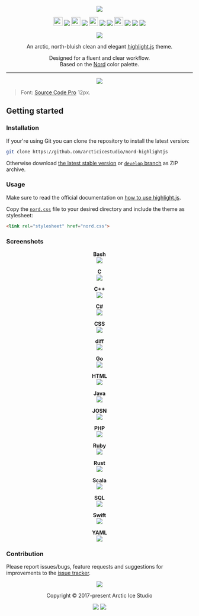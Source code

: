 <p align="center"><img src="https://cdn.rawgit.com/arcticicestudio/nord-highlightjs/develop/assets/nord-highlightjs-banner.svg"/></p>

<p align="center"><img src="https://cdn.travis-ci.org/images/favicon-c566132d45ab1a9bcae64d8d90e4378a.svg" width=24 height=24/> <a href="https://travis-ci.org/arcticicestudio/nord-highlightjs"><img src="https://img.shields.io/travis/arcticicestudio/nord-highlightjs/develop.svg?style=flat-square"/></a> <img src="https://circleci.com/favicon.ico" width=24 height=24/> <a href="https://circleci.com/gh/arcticicestudio/nord-highlightjs"><img src="https://img.shields.io/circleci/project/github/arcticicestudio/nord-highlightjs/develop.svg?style=flat-square"/></a> <img src="https://assets-cdn.github.com/favicon.ico" width=24 height=24/> <a href="https://github.com/arcticicestudio/nord-highlightjs/releases/latest"><img src="https://img.shields.io/github/release/arcticicestudio/nord-highlightjs.svg?style=flat-square"/></a> <a href="https://github.com/arcticicestudio/nord/releases/tag/v0.2.0"><img src="https://img.shields.io/badge/Nord-v0.2.0-88C0D0.svg?style=flat-square"/></a> <img src="https://www.npmjs.com/static/images/touch-icons/favicon-32x32.png" width=24 height=24/> <a href="https://www.npmjs.com/package/nord"><img src="https://img.shields.io/npm/v/nord-highlightjs.svg?style=flat-square"/></a> <a href="https://www.npmjs.com/package/nord"><img src="https://img.shields.io/npm/dt/nord-highlightjs.svg?style=flat-square"/></a> <a href="https://www.npmjs.com/package/nord"><img src="https://img.shields.io/npm/dm/nord-highlightjs.svg?style=flat-square"/></a></p>

<p align="center"><a href="https://github.com/arcticicestudio/nord-highlightjs/blob/v0.1.0/CHANGELOG.md"><img src="https://img.shields.io/badge/Changelog-0.1.0-81A1C1.svg?style=flat-square"/></a></p>

<p align="center">An arctic, north-bluish clean and elegant <a href="https://highlightjs.org">highlight.js</a> theme.</p>

<p align="center">Designed for a fluent and clear workflow.<br>
Based on the <a href="https://github.com/arcticicestudio/nord">Nord</a> color palette.</p>

---

<p align="center"><img src="https://raw.githubusercontent.com/arcticicestudio/nord-highlightjs/develop/assets/scrot-hero.png"/><blockquote>Font: <a href="https://adobe-fonts.github.io/source-code-pro">Source Code Pro</a> 12px.</blockquote></p>

## Getting started

### Installation

If your're using Git you can clone the repository to install the latest version:

```sh
git clone https://github.com/arcticicestudio/nord-highlightjs
```

Otherwise download [the latest stable version][nord-latest-zip] or [`develop` branch][nord-develop-zip] as ZIP archive.

### Usage

Make sure to read the official documentation on [how to use highlight.js][hljs-docs-usage].

Copy the [`nord.css`][nord-dist-css] file to your desired directory and include the theme as stylesheet:

```html
<link rel="stylesheet" href="nord.css">
```

### Screenshots

<p align="center"><strong>Bash</strong><br><img src="https://raw.githubusercontent.com/arcticicestudio/nord-highlightjs/develop/assets/scrot-lang-bash.png"/></p>

<p align="center"><strong>C</strong><br><img src="https://raw.githubusercontent.com/arcticicestudio/nord-highlightjs/develop/assets/scrot-lang-c.png"/></p>

<p align="center"><strong>C++</strong><br><img src="https://raw.githubusercontent.com/arcticicestudio/nord-highlightjs/develop/assets/scrot-lang-cpp.png"/></p>

<p align="center"><strong>C#</strong><br><img src="https://raw.githubusercontent.com/arcticicestudio/nord-highlightjs/develop/assets/scrot-lang-cs.png"/></p>

<p align="center"><strong>CSS</strong><br><img src="https://raw.githubusercontent.com/arcticicestudio/nord-highlightjs/develop/assets/scrot-lang-css.png"/></p>

<p align="center"><strong>diff</strong><br><img src="https://raw.githubusercontent.com/arcticicestudio/nord-highlightjs/develop/assets/scrot-lang-diff.png"/></p>

<p align="center"><strong>Go</strong><br><img src="https://raw.githubusercontent.com/arcticicestudio/nord-highlightjs/develop/assets/scrot-lang-go.png"/></p>

<p align="center"><strong>HTML</strong><br><img src="https://raw.githubusercontent.com/arcticicestudio/nord-highlightjs/develop/assets/scrot-lang-html.png"/></p>

<p align="center"><strong>Java</strong><br><img src="https://raw.githubusercontent.com/arcticicestudio/nord-highlightjs/develop/assets/scrot-lang-java.png"/></p>

<p align="center"><strong>JOSN</strong><br><img src="https://raw.githubusercontent.com/arcticicestudio/nord-highlightjs/develop/assets/scrot-lang-json.png"/></p>

<p align="center"><strong>PHP</strong><br><img src="https://raw.githubusercontent.com/arcticicestudio/nord-highlightjs/develop/assets/scrot-lang-php.png"/></p>

<p align="center"><strong>Ruby</strong><br><img src="https://raw.githubusercontent.com/arcticicestudio/nord-highlightjs/develop/assets/scrot-lang-ruby.png"/></p>

<p align="center"><strong>Rust</strong><br><img src="https://raw.githubusercontent.com/arcticicestudio/nord-highlightjs/develop/assets/scrot-lang-rust.png"/></p>

<p align="center"><strong>Scala</strong><br><img src="https://raw.githubusercontent.com/arcticicestudio/nord-highlightjs/develop/assets/scrot-lang-scala.png"/></p>

<p align="center"><strong>SQL</strong><br><img src="https://raw.githubusercontent.com/arcticicestudio/nord-highlightjs/develop/assets/scrot-lang-sql.png"/></p>

<p align="center"><strong>Swift</strong><br><img src="https://raw.githubusercontent.com/arcticicestudio/nord-highlightjs/develop/assets/scrot-lang-swift.png"/></p>

<p align="center"><strong>YAML</strong><br><img src="https://raw.githubusercontent.com/arcticicestudio/nord-highlightjs/develop/assets/scrot-lang-yaml.png"/></p>

### Contribution

Please report issues/bugs, feature requests and suggestions for improvements to the [issue tracker](https://github.com/arcticicestudio/nord-highlightjs/issues).

<p align="center"><img src="https://cdn.rawgit.com/arcticicestudio/nord/develop/src/assets/banner-footer-mountains.svg" /></p>

<p align="center">Copyright &copy; 2017-present Arctic Ice Studio</p>

<p align="center"><a href="https://github.com/arcticicestudio/nord-highlightjs/blob/develop/LICENSE.md"><img src="https://img.shields.io/badge/License-MIT-5E81AC.svg?style=flat-square"/></a> <a href="https://creativecommons.org/licenses/by-sa/4.0"><img src="https://img.shields.io/badge/License-CC_BY--SA_4.0-5E81AC.svg?style=flat-square"/></a></p>

[hljs-docs-usage]: https://highlightjs.org/usage
[nord-develop-zip]: https://github.com/arcticicestudio/nord-highlightjs/archive/develop.zip
[nord-dist-css]: https://github.com/arcticicestudio/nord-highlightjs/blob/develop/dist/nord.css
[nord-latest-zip]: https://github.com/arcticicestudio/nord-highlightjs/archive/v0.1.0.zip
